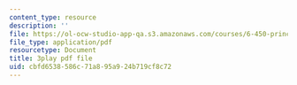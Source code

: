 ```yaml
---
content_type: resource
description: ''
file: https://ol-ocw-studio-app-qa.s3.amazonaws.com/courses/6-450-principles-of-digital-communications-i-fall-2006/cbfd6538586c71a895a924b719cf8c72_IgN5JQSh8w4.pdf
file_type: application/pdf
resourcetype: Document
title: 3play pdf file
uid: cbfd6538-586c-71a8-95a9-24b719cf8c72
---
```

